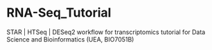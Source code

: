 # RNA-Seq_Tutorial
STAR | HTSeq | DESeq2 workflow for transcriptomics tutorial for Data Science and Bioinformatics (UEA, BIO7051B)
